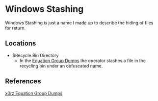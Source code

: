 
# Windows Stashing

Windows Stashing is just a name I made up to describe the hiding of files for return.

## Locations


- $Recycle.Bin Directory
	- In the [Equation Group Dumps](https://github.com/x0rz/EQGRP_Lost_in_Translation/blob/master/swift/DSL2opnotes.txt) the operator stashes a file in the recycling bin under an obfuscated name.

## References

[x0rz Equation Group Dumps](https://github.com/x0rz/EQGRP_Lost_in_Translation/blob/master/swift/DSL2opnotes.txt) 